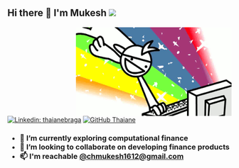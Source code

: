 <h2> Hi there 👋 I'm Mukesh <img src="https://media.giphy.com/media/mGcNjsfWAjY5AEZNw6/giphy.gif" width="50"> </h2>

<img src="https://github.com/1-mukesh-1/1-mukesh-1/blob/main/rbg.gif" height="200" width="350" align="right" style="margin-top: 2px">

[![Linkedin: thaianebraga](https://img.shields.io/badge/-mukesh003-blue?style=flat-square&logo=Linkedin&logoColor=white&link=https://www.linkedin.com/in/mukesh-cheemakurthi-039b65170/)]([[https://www.linkedin.com/in/thaianebraga/](https://www.linkedin.com/in/mukesh-cheemakurthi-039b65170/)](https://www.linkedin.com/in/mukesh-cheemakurthi-039b65170/))
[![GitHub Thaiane](https://img.shields.io/github/followers/mukesh003?label=follow&style=social)](https://github.com/1-mukesh-1)

<h3>
<ul>
<li> 🌱 I’m currently exploring computational finance </li> 
<li> 👯 I’m looking to collaborate on developing finance products </li> 
<li> 📫 I'm reachable <a href="mailto:chmukesh1612@gmail.com">@chmukesh1612@gmail.com</a> </li> 
</ul>
</h3>
